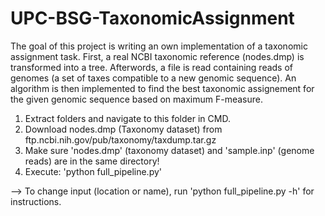 # UPC-BSG-TaxonomicAssignment

The goal of this project is writing an own implementation of a taxonomic assignment task. 
First, a real NCBI taxonomic reference (nodes.dmp) is transformed into a tree. Afterwords, a file is 
read containing reads of genomes (a set of taxes compatible to a new genomic sequence). An algorithm is then 
implemented to find the best taxonomic assignement for the given genomic sequence based on maximum F-measure. 

1) Extract folders and navigate to this folder in CMD.
2) Download nodes.dmp (Taxonomy dataset) from ftp.ncbi.nih.gov/pub/taxonomy/taxdump.tar.gz
3) Make sure 'nodes.dmp' (taxonomy dataset) and 'sample.inp' (genome reads) are in the same directory!
4) Execute: 'python full_pipeline.py'

--> To change input (location or name), run 'python full_pipeline.py -h' for instructions. 